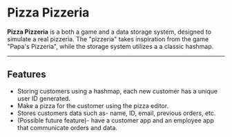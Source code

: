 # Pizza Pizzeria

**Pizza Pizzeria** is a both a game and a data storage system, designed to simulate a real pizzeria. The "pizzeria" takes inspiration from the game "Papa's Pizzeria", while the storage system utilizes a a classic hashmap.

---

## Features

- Storing customers using a hashmap, each new customer has a unique user ID generated.
- Make a pizza for the customer using the pizza editor.
- Stores customers data such as- name, ID, email, previous orders, etc.
- (Possible future feature)- have a customer app and an employee app that communicate orders and data.